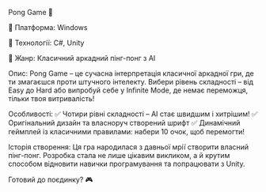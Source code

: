 Pong Game 🎾

🔹 Платформа: Windows

🔹 Технології: C#, Unity

🔹 Жанр: Класичний аркадний пінг-понг з AI


Опис:
Pong Game – це сучасна інтерпретація класичної аркадної гри, де ти змагаєшся проти штучного інтелекту. Вибери рівень складності – від Easy до Hard або випробуй себе у Infinite Mode, де немає переможця, тільки твоя витривалість!

Особливості:
✅ Чотири рівні складності – AI стає швидшим і хитрішим!
✅ Оригінальний дизайн та власноруч створений шрифт
✅ Динамічний геймплей із класичними правилами: набери 10 очок, щоб перемогти!

Історія створення:
Ця гра народилася з давньої мрії створити власний пінг-понг. Розробка стала не лише цікавим викликом, а й крутим способом відновити навички програмування та попрацювати з Unity.

Готовий до поєдинку? 🎮
